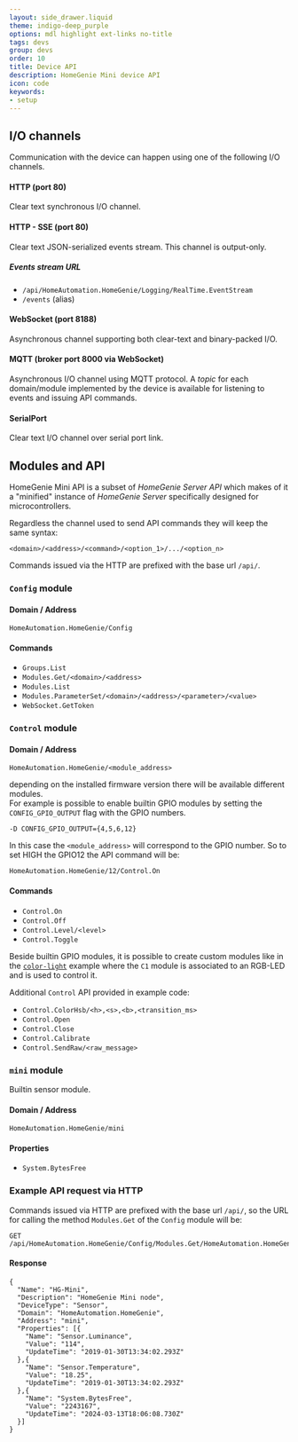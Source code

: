```yaml
---
layout: side_drawer.liquid
theme: indigo-deep_purple
options: mdl highlight ext-links no-title
tags: devs
group: devs
order: 10
title: Device API
description: HomeGenie Mini device API
icon: code
keywords:
- setup
---
```



## I/O channels

Communication with the device can happen using one of the following I/O channels.


#### HTTP (port 80)

Clear text synchronous I/O channel.

#### HTTP - SSE (port 80)

Clear text JSON-serialized events stream. This channel is output-only.

##### Events stream URL

- `/api/HomeAutomation.HomeGenie/Logging/RealTime.EventStream`
- `/events` (alias)


#### WebSocket (port 8188)

Asynchronous channel supporting both clear-text and binary-packed I/O.


#### MQTT (broker port 8000 via WebSocket)

Asynchronous I/O channel using MQTT protocol. A *topic* for each domain/module
implemented by the device is available for listening to events and issuing API
commands.


#### SerialPort

Clear text I/O channel over serial port link.



## Modules and API

HomeGenie Mini API is a subset of *HomeGenie Server API* which makes of it a 
"minified" instance of *HomeGenie Server* specifically designed for microcontrollers.

Regardless the channel used to send API commands they will keep the same syntax:

`<domain>/<address>/<command>/<option_1>/.../<option_n>`

Commands issued via the HTTP are prefixed with the base url `/api/`.  


### `Config` module

#### Domain / Address 

`HomeAutomation.HomeGenie/Config`

#### Commands

- `Groups.List`
- `Modules.Get/<domain>/<address>`
- `Modules.List`
- `Modules.ParameterSet/<domain>/<address>/<parameter>/<value>`
- `WebSocket.GetToken`


### `Control` module

#### Domain / Address

`HomeAutomation.HomeGenie/<module_address>`

depending on the installed firmware version there will be available
different modules.  
For example is possible to enable builtin GPIO modules by setting the
`CONFIG_GPIO_OUTPUT` flag with the GPIO numbers.

`-D CONFIG_GPIO_OUTPUT={4,5,6,12}`

In this case the `<module_address>` will correspond to the GPIO number. So
to set HIGH the GPIO12 the API command will be:

`HomeAutomation.HomeGenie/12/Control.On`

#### Commands

- `Control.On`
- `Control.Off`
- `Control.Level/<level>`
- `Control.Toggle`

Beside builtin GPIO modules, it is possible to create custom modules like in
the [`color-light`](../examples/smart-led#api) example where the `C1` module is associated to an RGB-LED
and is used to control it.

Additional `Control` API provided in example code:

- `Control.ColorHsb/<h>,<s>,<b>,<transition_ms>`
- `Control.Open`
- `Control.Close`
- `Control.Calibrate`
- `Control.SendRaw/<raw_message>`


### `mini` module

Builtin sensor module.

#### Domain / Address

`HomeAutomation.HomeGenie/mini`

#### Properties

- `System.BytesFree`



### Example API request via HTTP

Commands issued via HTTP are prefixed with the base url `/api/`, so the
URL for calling the method `Modules.Get` of the `Config` module will be:

```
GET /api/HomeAutomation.HomeGenie/Config/Modules.Get/HomeAutomation.HomeGenie/mini
```

#### Response

```
{
  "Name": "HG-Mini",
  "Description": "HomeGenie Mini node",
  "DeviceType": "Sensor",
  "Domain": "HomeAutomation.HomeGenie",
  "Address": "mini",
  "Properties": [{
    "Name": "Sensor.Luminance",
    "Value": "114",
    "UpdateTime": "2019-01-30T13:34:02.293Z"
  },{
    "Name": "Sensor.Temperature",
    "Value": "18.25",
    "UpdateTime": "2019-01-30T13:34:02.293Z"
  },{
    "Name": "System.BytesFree",
    "Value": "2243167",
    "UpdateTime": "2024-03-13T18:06:08.730Z"
  }]
}
```
